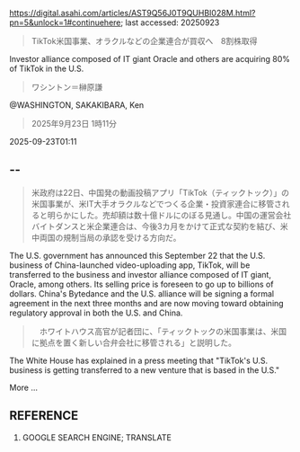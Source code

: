 https://digital.asahi.com/articles/AST9Q56J0T9QUHBI028M.html?pn=5&unlock=1#continuehere; last accessed: 20250923

> TikTok米国事業、オラクルなどの企業連合が買収へ　8割株取得

Investor alliance composed of IT giant Oracle and others are acquiring 80% of TikTok in the U.S.

> ワシントン＝榊原謙

@WASHINGTON, SAKAKIBARA, Ken

> 2025年9月23日 1時11分

2025-09-23T01:11

## --

> 米政府は22日、中国発の動画投稿アプリ「TikTok（ティックトック）」の米国事業が、米IT大手オラクルなどでつくる企業・投資家連合に移管されると明らかにした。売却額は数十億ドルにのぼる見通し。中国の運営会社バイトダンスと米企業連合は、今後3カ月をかけて正式な契約を結び、米中両国の規制当局の承認を受ける方向だ。

The U.S. government has announced this September 22 that the U.S. business of China-launched video-uploading app, TikTok, will be transferred to the business and investor alliance composed of IT giant, Oracle, among others. Its selling price is foreseen to go up to billions of dollars. China's Bytedance and the U.S. alliance will be signing a formal agreement in the next three months and are now moving toward obtaining regulatory approval in both the U.S. and China.

>　ホワイトハウス高官が記者団に、「ティックトックの米国事業は、米国に拠点を置く新しい合弁会社に移管される」と説明した。

The White House has explained in a press meeting that "TikTok's U.S. business is getting transferred to a new venture that is based in the U.S."

More ...

## REFERENCE

1) GOOGLE SEARCH ENGINE; TRANSLATE